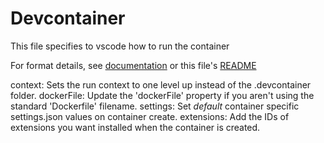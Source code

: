 # Devcontainer
This file specifies to vscode how to run the container

For format details, see [documentation](https://aka.ms/vscode-remote/devcontainer.json) or this file's [README](https://github.com/microsoft/vscode-dev-containers/tree/v0.123.0/containers/docker-existing-dockerfile)


context: Sets the run context to one level up instead of the .devcontainer folder.
dockerFile: Update the 'dockerFile' property if you aren't using the standard 'Dockerfile' filename.
settings: Set *default* container specific settings.json values on container create.
extensions: Add the IDs of extensions you want installed when the container is created.